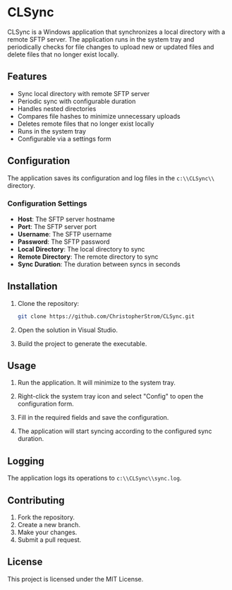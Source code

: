 # CLSync

CLSync is a Windows application that synchronizes a local directory with a remote SFTP server. The application runs in the system tray and periodically checks for file changes to upload new or updated files and delete files that no longer exist locally.

## Features

- Sync local directory with remote SFTP server
- Periodic sync with configurable duration
- Handles nested directories
- Compares file hashes to minimize unnecessary uploads
- Deletes remote files that no longer exist locally
- Runs in the system tray
- Configurable via a settings form

## Configuration

The application saves its configuration and log files in the `c:\\CLSync\\` directory. 

### Configuration Settings

- **Host**: The SFTP server hostname
- **Port**: The SFTP server port
- **Username**: The SFTP username
- **Password**: The SFTP password
- **Local Directory**: The local directory to sync
- **Remote Directory**: The remote directory to sync
- **Sync Duration**: The duration between syncs in seconds

## Installation

1. Clone the repository:
    ```sh
    git clone https://github.com/ChristopherStrom/CLSync.git
    ```

2. Open the solution in Visual Studio.

3. Build the project to generate the executable.

## Usage

1. Run the application. It will minimize to the system tray.

2. Right-click the system tray icon and select "Config" to open the configuration form.

3. Fill in the required fields and save the configuration.

4. The application will start syncing according to the configured sync duration.

## Logging

The application logs its operations to `c:\\CLSync\\sync.log`.

## Contributing

1. Fork the repository.
2. Create a new branch.
3. Make your changes.
4. Submit a pull request.

## License

This project is licensed under the MIT License.
